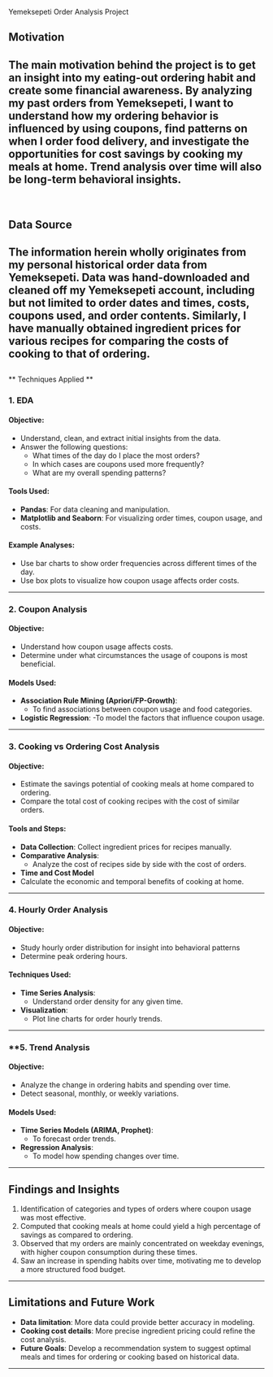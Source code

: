 Yemeksepeti Order Analysis Project
## **Motivation**

The main motivation behind the project is to get an insight into my eating-out ordering habit and create some financial awareness. By analyzing my past orders from Yemeksepeti, I want to understand how my ordering behavior is influenced by using coupons, find patterns on when I order food delivery, and investigate the opportunities for cost savings by cooking my meals at home. Trend analysis over time will also be long-term behavioral insights.
---
 
## **Data Source**

The information herein wholly originates from my personal historical order data from Yemeksepeti. Data was hand-downloaded and cleaned off my Yemeksepeti account, including but not limited to order dates and times, costs, coupons used, and order contents. Similarly, I have manually obtained ingredient prices for various recipes for comparing the costs of cooking to that of ordering.
---
##
**
Techniques Applied
**
### **1. EDA**

#### Objective:

- Understand, clean, and extract initial insights from the data.
- Answer the following questions:
  - What times of the day do I place the most orders?
  - In which cases are coupons used more frequently?
  - What are my overall spending patterns?
#### Tools Used:

- **Pandas**: For data cleaning and manipulation.
- **Matplotlib and Seaborn**: For visualizing order times, coupon usage, and costs.
#### Example Analyses:

- Use bar charts to show order frequencies across different times of the day.
- Use box plots to visualize how coupon usage affects order costs.
---
 
### **2. Coupon Analysis**

#### Objective:
- Understand how coupon usage affects costs.
- Determine under what circumstances the usage of coupons is most beneficial.
#### Models Used:

- **Association Rule Mining (Apriori/FP-Growth)**:
  - To find associations between coupon usage and food categories.
- **Logistic Regression**:
-To model the factors that influence coupon usage.
---
 
### **3. Cooking vs Ordering Cost Analysis**

#### Objective:
- Estimate the savings potential of cooking meals at home compared to ordering.
- Compare the total cost of cooking recipes with the cost of similar orders.
#### Tools and Steps:

- **Data Collection**: Collect ingredient prices for recipes manually.
- **Comparative Analysis**:
  - Analyze the cost of recipes side by side with the cost of orders.
- **Time and Cost Model**
- Calculate the economic and temporal benefits of cooking at home.
---
 
### **4. Hourly Order Analysis**
 
#### Objective:
- Study hourly order distribution for insight into behavioral patterns
- Determine peak ordering hours.
#### Techniques Used:
- **Time Series Analysis**:
  - Understand order density for any given time.
- **Visualization**:
  - Plot line charts for order hourly trends.
---
 
### **5. Trend Analysis
 
#### Objective:
- Analyze the change in ordering habits and spending over time.
- Detect seasonal, monthly, or weekly variations.
#### Models Used:

- **Time Series Models (ARIMA, Prophet)**:
  - To forecast order trends.
- **Regression Analysis**:
  - To model how spending changes over time.
---

## **Findings and Insights**

1. Identification of categories and types of orders where coupon usage was most effective.
2. Computed that cooking meals at home could yield a high percentage of savings as compared to ordering.
3. Observed that my orders are mainly concentrated on weekday evenings, with higher coupon consumption during these times.
4. Saw an increase in spending habits over time, motivating me to develop a more structured food budget.
---
## **Limitations and Future Work**

- **Data limitation**: More data could provide better accuracy in modeling.
- **Cooking cost details**: More precise ingredient pricing could refine the cost analysis.
- **Future Goals**: Develop a recommendation system to suggest optimal meals and times for ordering or cooking based on historical data.
---


